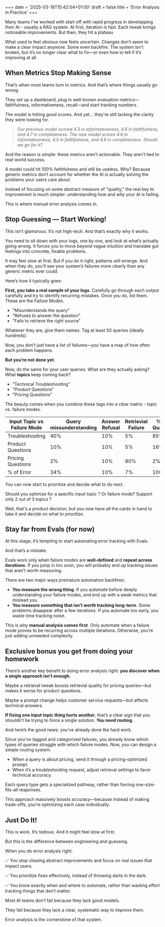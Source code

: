 +++
date = '2025-03-18T15:42:04+01:00'
draft = false
title = 'Error Analysis in Practice'
+++

Many teams I’ve worked with start off with rapid progress in developping their AI - usually a RAG system. At first, iteration is fast. Each tweak brings noticeable improvements. But then, they hit a plateau.

What used to feel obvious now feels uncertain. Changes don’t seem to make a clear impact anymore. Some even backfire. The system isn't broken, but it’s no longer clear what to fix—or even how to tell if it’s improving at all.

## When Metrics Stop Making Sense

That’s when most teams turn to metrics. And that’s where things usually go wrong.

They set up a dashboard, plug in well-known evaluation metrics—faithfulness, informativeness, recall—and start tracking numbers.

The model is hitting good scores. And yet… they're still lacking the clarity they were looking for.

> _Our previous model scored 4.3 in informativeness, 4.6 in faithfulness, and 4.7 in completeness. The new model scores 4.6 in informativeness, 4.5 in faithfulness, and 4.6 in completeness. Should we go for it?_

And the reason is simple: these metrics aren’t actionable. They aren’t tied to real-world success.

A model could hit 100% faithfulness and still be useless. Why? Because generic metrics don’t account for whether the AI is actually solving the problems your users care about.

Instead of focusing on some abstract measure of "quality," the real key to improvement is much simpler: understanding how and why your AI is failing.

This is where manual error analysis comes in.

## Stop Guessing — Start Working!

This isn’t glamorous. It’s not high-tech. And that’s exactly why it works.

You need to sit down with your logs, one by one, and look at what’s actually going wrong. It forces you to move beyond vague intuition and translate gut feelings into concrete, fixable problems.

It may feel slow at first. But if you do it right, patterns will emerge. And when they do, you’ll see your system’s failures more clearly than any generic metric ever could.

Here’s how it typically goes:

**First, you take a real sample of your logs**. Carefully go through each output carefully and try to identify recurring mistakes. Once you do, list them. These are the Failure Modes.

- "Misunderstands the query"
- "Refuses to answer the question"
- "Fails to retrieve the right source"

Whatever they are, give them names. Tag at least 50 queries (ideally hundreds).

Now, you don’t just have a list of failures—you have a map of how often each problem happens.

**But you’re not done yet.**

Now, do the same for your user queries. What are they actually asking? What **topics** keep coming back?

- "Technical Troubleshooting"
- "Product Questions"
- "Pricing Questions"

The beauty comes when you combine these tags into a clear matrix - topic vs. failure modes.

| Input Topic vs Failure Mode | Query missunderstanding | Answer Refusal | Retrievial Failure | % of Queries |
| --------------------------- | ----------------------- | -------------- | ------------------ | ------------ |
| Troubleshooting             | 40%                     | 10%            | 5%                 | 85%          |
| Product Questions           | 10%                     | 10%            | 5%                 | 16%          |
| Pricing Questions           | 2%                      | 10%            | 90%                | 2%           |
| % of Error                  | 34%                     | 10%            | 7%                 | 100%         |

You can now start to prioritize and decide what to do next.

Should you optimize for a specific input topic ? Or failure mode? Support only 2 out of 3 topics ?

Well, that's a product decision, but you now have all the cards in hand to take it and decide on what to prioritize.

## Stay far from Evals (for now)

At this stage, it’s tempting to start automating error tracking with Evals.

And that’s a mistake.

Evals work only when failure modes are **well-defined** and **repeat across iterations**. If you jump in too soon, you will probably end up tracking issues that aren’t worth measuring.

There are two major ways premature automation backfires:

- **You measure the wrong thing**. If you automate before deeply understanding your failure modes, and end up with a weak metrics that mislead you.
- **You measure something that isn’t worth tracking long-term**. Some problems disappear after a few iterations. If you automate too early, you waste time tracking noise.

This is why **manual analysis comes first**. Only automate when a failure mode proves to be recurring across multiple iterations. Otherwise, you’re just adding unneeded complexity.

## Exclusive bonus you get from doing your homework

There’s another key benefit to doing error analysis right: **you discover when a single approach isn’t enough.**

Maybe a retrieval tweak boosts retrievial quality for pricing queries—but makes it worse for product questions.

Maybe a prompt change helps customer service requests—but affects technical answers.

**If fixing one input topic thing hurts another**, that’s a clear sign that you shouldn’t be trying to force a single solution. **You need routing**.

And here’s the good news: you’ve already done the hard work.

Since you’ve tagged and categorized failures, you already know which types of queries struggle with which failure modes. Now, you can design a simple routing system:

- When a query is about pricing, send it through a pricing-optimized prompt.
- When it’s a troubleshooting request, adjust retrieval settings to favor technical accuracy.

Each query type gets a specialized pathway, rather than forcing one-size-fits-all responses.

This approach massively boosts accuracy—because instead of making trade-offs, you’re optimizing each case individually.

## Just Do It!

This is work. It’s tedious. And it might feel slow at first.

But this is the difference between engineering and guessing.

When you do error analysis right:

✅ You stop chasing abstract improvements and focus on real issues that impact users.

✅ You prioritize fixes effectively, instead of throwing darts in the dark.

✅ You know exactly when and where to automate, rather than wasting effort tracking things that don’t matter.

Most AI teams don’t fail because they lack good models.

They fail because they lack a clear, systematic way to improve them.

Error analysis is the cornerstone of that system.
